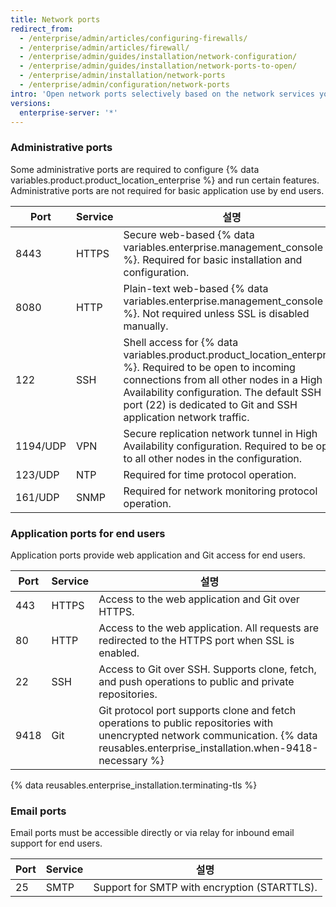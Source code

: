 ```yaml
---
title: Network ports
redirect_from:
  - /enterprise/admin/articles/configuring-firewalls/
  - /enterprise/admin/articles/firewall/
  - /enterprise/admin/guides/installation/network-configuration/
  - /enterprise/admin/guides/installation/network-ports-to-open/
  - /enterprise/admin/installation/network-ports
  - /enterprise/admin/configuration/network-ports
intro: 'Open network ports selectively based on the network services you need to expose for administrators, end users, and email support.'
versions:
  enterprise-server: '*'
---
```


### Administrative ports

Some administrative ports are required to configure {% data variables.product.product_location_enterprise %} and run certain features. Administrative ports are not required for basic application use by end users.

| Port     | Service | 설명                                                                                                                                                                                                                                                                     |
| -------- | ------- | ---------------------------------------------------------------------------------------------------------------------------------------------------------------------------------------------------------------------------------------------------------------------- |
| 8443     | HTTPS   | Secure web-based {% data variables.enterprise.management_console %}. Required for basic installation and configuration.                                                                                                                                                |
| 8080     | HTTP    | Plain-text web-based {% data variables.enterprise.management_console %}. Not required unless SSL is disabled manually.                                                                                                                                                 |
| 122      | SSH     | Shell access for {% data variables.product.product_location_enterprise %}. Required to be open to incoming connections from all other nodes in a High Availability configuration. The default SSH port (22) is dedicated to Git and SSH application network traffic. |
| 1194/UDP | VPN     | Secure replication network tunnel in High Availability configuration. Required to be open to all other nodes in the configuration.                                                                                                                                     |
| 123/UDP  | NTP     | Required for time protocol operation.                                                                                                                                                                                                                                  |
| 161/UDP  | SNMP    | Required for network monitoring protocol operation.                                                                                                                                                                                                                    |

### Application ports for end users

Application ports provide web application and Git access for end users.

| Port | Service | 설명                                                                                                                                                                                    |
| ---- | ------- | ------------------------------------------------------------------------------------------------------------------------------------------------------------------------------------- |
| 443  | HTTPS   | Access to the web application and Git over HTTPS.                                                                                                                                     |
| 80   | HTTP    | Access to the web application. All requests are redirected to the HTTPS port when SSL is enabled.                                                                                     |
| 22   | SSH     | Access to Git over SSH. Supports clone, fetch, and push operations to public and private repositories.                                                                                |
| 9418 | Git     | Git protocol port supports clone and fetch operations to public repositories with unencrypted network communication. {% data reusables.enterprise_installation.when-9418-necessary %}

{% data reusables.enterprise_installation.terminating-tls %}

### Email ports

Email ports must be accessible directly or via relay for inbound email support for end users.

| Port | Service | 설명                                           |
| ---- | ------- | -------------------------------------------- |
| 25   | SMTP    | Support for SMTP with encryption (STARTTLS). |
